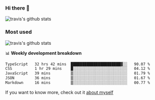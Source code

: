 ### Hi there 👋

<!--
**HondryTravis/HondryTravis** is a ✨ _special_ ✨ repository because its `README.md` (this file) appears on your GitHub profile.

Here are some ideas to get you started:

- 🔭 I’m currently working on ...
- 🌱 I’m currently learning ...
- 👯 I’m looking to collaborate on ...
- 🤔 I’m looking for help with ...
- 💬 Ask me about ...
- 📫 How to reach me: ...
- 😄 Pronouns: ...
- ⚡ Fun fact: ...
-->

![travis's github stats](https://github-readme-stats.vercel.app/api?username=HondryTravis&hide=stars)
### Most used
![travis's github stats](https://github-readme-stats.anuraghazra1.vercel.app/api/top-langs/?username=HondryTravis&layout=compact&hide_title=true)

📊 **Weekly development breakdown**

<!--START_SECTION:waka-->

```txt
TypeScript   32 hrs 42 mins  ██████████████████████▓░░   90.07 %
CSS          1 hr 29 mins    █░░░░░░░░░░░░░░░░░░░░░░░░   04.12 %
JavaScript   39 mins         ▒░░░░░░░░░░░░░░░░░░░░░░░░   01.79 %
JSON         36 mins         ▒░░░░░░░░░░░░░░░░░░░░░░░░   01.67 %
Markdown     16 mins         ▒░░░░░░░░░░░░░░░░░░░░░░░░   00.77 %
```

<!--END_SECTION:waka-->

If you want to know more, check out it [about myself](https://hondrytravis.github.io/)
